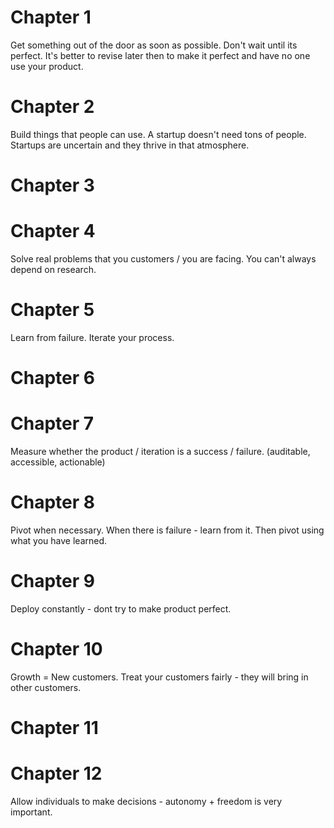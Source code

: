 # Chapter 1

Get something out of the door as soon as possible. Don't wait until its perfect.
It's better to revise later then to make it perfect and have no one use your 
product.

# Chapter 2

Build things that people can use. A startup doesn't need tons of people. Startups
are uncertain and they thrive in that atmosphere. 

# Chapter 3

# Chapter 4

Solve real problems that you customers / you are facing. You can't always depend
on research.

# Chapter 5

Learn from failure. Iterate your process. 

# Chapter 6

# Chapter 7

Measure whether the product / iteration is a success / failure. (auditable, accessible, actionable)

# Chapter 8

Pivot when necessary. When there is failure - learn from it. Then pivot using what
you have learned.

# Chapter 9

Deploy constantly - dont try to make product perfect. 

# Chapter 10

Growth = New customers. Treat your customers fairly - they will bring in
other customers. 

# Chapter 11



# Chapter 12

Allow individuals to make decisions - autonomy + freedom is very important.